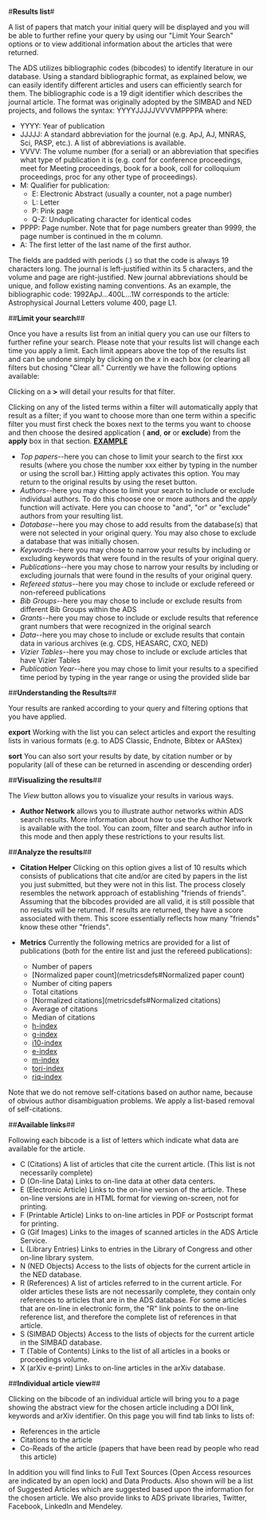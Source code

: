 #**Results list**#

A list of papers that match your initial query will be displayed and you will be able to further refine your query by using our "Limit Your Search" options or to view additional information about the articles that were returned.

The ADS utilizes bibliographic codes (bibcodes) to identify literature in our database.  Using a standard bibliographic format, as explained below, we can easily identify different articles and users can efficiently search for them.
The bibliographic code is a 19 digit identifier which describes the journal article. The format was originally adopted by the SIMBAD and NED projects, and follows the syntax: 
YYYYJJJJJVVVVMPPPPA where: 

 * YYYY: Year of publication 
 * JJJJJ: A standard abbreviation for the journal (e.g. ApJ, AJ, MNRAS, Sci, PASP, etc.). A list of abbreviations is available. 
 * VVVV: The volume number (for a serial) or an abbreviation that specifies what type of publication it is (e.g. conf for conference proceedings, meet for Meeting proceedings, book for a book, coll for colloquium proceedings, proc for any other type of proceedings). 
 * M: Qualifier for publication:
    * E: Electronic Abstract (usually a counter, not a page number)
    * L: Letter
    * P: Pink page
   * Q-Z: Unduplicating character for identical codes 
 * PPPP: Page number. Note that for page numbers greater than 9999, the page number is continued in the m column. 
 * A: The first letter of the last name of the first author. 

The fields are padded with periods (.) so that the code is always 19 characters long. The journal is left-justified within its 5 characters, and the volume and page are right-justified. New journal abbreviations should be unique, and follow existing naming conventions. As an example, the bibliographic code: 
1992ApJ...400L...1W corresponds to the article: Astrophysical Journal Letters volume 400, page L1. 

##**Limit your search**##

Once you have a results list from an initial query you can use our filters to further refine your search.  Please note that your results list will change each time you apply a limit.  Each limit appears above the top of the results list and can be undone simply by clicking on the *x* in each box (or clearing all filters but chosing "Clear all."  Currently we have the following options available:

Clicking on a **>** will detail your results for that filter.

Clicking on any of the listed terms within a filter will automatically apply that result as a filter; if you want to choose more than one term within a specific filter you must first check the boxes next to the terms you want to choose and then choose the desired application ( **and**, **or** or **exclude**) from the **apply** box in that section.
[**EXAMPLE**](examples#filtering-within-facet)

  * *Top papers*--here you can chose to limit your search to the first xxx results (where you chose the number xxx either by typing in the number or using the scroll bar.)  Hitting apply activates this option.  You may return to the original results by using the reset button.
  * *Authors*--here you may chose to limit your search to include or exclude individual authors.  To do this choose one or more authors and the *apply* function will activate.  Here you can choose to "and", "or" or "exclude" authors from your resulting list. 
  * *Database*--here you may chose to add results from the database(s) that were not selected in your original query.  You may also chose to exclude a database that was initially chosen.  
  * *Keywords*--here you may chose to narrow your results by including or excluding keywords that were found in the results of your original query.  
  * *Publications*--here you may chose to narrow your results by including or excluding journals that were found in the results of your original query. 
  * *Refereed status*--here you may chose to include or exclude refereed or non-refereed publications
  * *Bib Groups*--here you may chose to include or exclude results from different Bib Groups within the ADS
  * *Grants*--here you may chose to include or exclude results that reference grant numbers that were recognized in the original search
  * *Data*--here you may chose to include or exclude results that contain data in various archives (e.g. CDS, HEASARC, CXO, NED)
  * *Vizier Tables*--here you may chose to include or exclude articles that have Vizier Tables
  * *Publication Year*--here you may chose to limit your results to a specified time period by typing in the year range or using the provided slide bar

##**Understanding the Results**##

Your results are ranked according to your query and filtering options that you have applied.

**export** Working with the list you can select articles and export the resulting lists in various formats (e.g. to ADS Classic, Endnote, Bibtex or AAStex)

**sort**  You can also sort your results by date, by citation number or by popularity (all of these can be returned in ascending or descending order)

##**Visualizing the results**##

The *View* button allows you to visualize your results in various ways.

   * **Author Network** allows you to illustrate author networks within ADS search results.  More information about how to use the Author Network is available with the tool.   You can zoom, filter and search author info in this mode and then apply these restrictions to your results list.

##**Analyze the results**##
   * **Citation Helper** Clicking on this option gives a list of 10 results which consists of publications that cite and/or are cited by papers in the list you just submitted, but they were not in this list. The process closely resembles the network approach of establishing "friends of friends". Assuming that the bibcodes provided are all valid, it is still possible that no results will be returned. If results are returned, they have a score associated with them. This score essentially reflects how many "friends" know these other "friends".
   * **Metrics**
Currently the following metrics are provided for a list of publications (both for the entire list and just the refereed publications):

      * Number of papers 
      * [Normalized paper count](metricsdefs#Normalized paper count)
      * Number of citing papers 
      * Total citations 
      * [Normalized citations](metricsdefs#Normalized citations) 
      * Average of citations 
      * Median of citations 
      * [h-index](metricsdefs#h-index) 
      * [g-index](metricsdefs#g-index) 
      * [i10-index](metricsdefs#i10-index) 
      * [e-index](metricsdefs#e-index) 
      * [m-index](metricsdefs#m-index) 
      * [tori-index](metricsdefs#tori-index)
      * [riq-index](metricsdefs#riq-index)

Note that we do not remove self-citations based on author name, because of obvious author disambiguation problems. We apply a list-based removal of self-citations.

##**Available links**##

Following each bibcode is a list of letters which indicate what data are available for the article.  

 * C	 (Citations)	 A list of articles that cite the current article. (This list is not necessarily complete)
 * D	 (On-line Data)	 Links to on-line data at other data centers.
 * E	 (Electronic Article)	 Links to the on-line version of the article. These on-line versions are in HTML format for viewing on-screen, not for printing.
 * F	 (Printable Article)	 Links to on-line articles in PDF or Postscript format for printing.
 * G	 (Gif Images)	 Links to the images of scanned articles in the ADS Article Service.
 * L	 (Library Entries)	 Links to entries in the Library of Congress and other on-line library system.
 * N	 (NED Objects)	 Access to the lists of objects for the current article in the NED database.
 * R	 (References)	 A list of articles referred to in the current article. For older articles these lists are not necessarily complete, they contain only references to articles that are in the ADS database. For some articles that are on-line in electronic form, the "R" link points to the on-line reference list, and therefore the complete list of references in that article.
 * S	 (SIMBAD Objects)	 Access to the lists of objects for the current article in the SIMBAD database.
 * T	 (Table of Contents)	 Links to the list of all articles in a books or proceedings volume.
 * X	 (arXiv e-print)	 Links to on-line articles in the arXiv database.


##**Individual article view**##

Clicking on the bibcode of an individual article will bring you to a page showing the abstract view for the chosen article including a DOI link, keywords and arXiv identifier. On this page you will find tab links to lists of:
   * References in the article
   * Citations to the article
   * Co-Reads of the article (papers that have been read by people who read this article)

 In addition you will find links to Full Text Sources (Open Access resources are indicated by an open lock) and Data Products.   Also shown will be a list of Suggested Articles which are suggested based upon the information for the chosen article.  We also provide links to ADS private libraries, Twitter, Facebook, LinkedIn and Mendeley.

